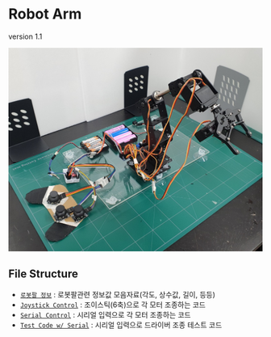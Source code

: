 # Robot Arm

version 1.1

![v1.1](./resource/20221125.jpg)

## File Structure

- [`로봇팔 정보`](src/로봇팔%20부위-모터%20정보.md) : 로봇팔관련 정보값 모음자료(각도, 상수값, 길이, 등등)
- [`Joystick Control`](src/code-joystick/code-joystick.ino) : 조이스틱(6축)으로 각 모터 조종하는 코드
- [`Serial Control`](src/code-serial/code-serial.ino) : 시리얼 입력으로 각 모터 조종하는 코드
- [`Test Code w/ Serial`](src/test-servo-drive/test-servo-drive.ino) : 시리얼 입력으로 드라이버 조종 테스트 코드
